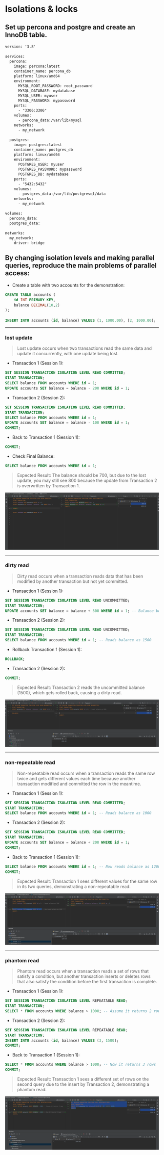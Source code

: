 # Isolations & locks

## Set up percona and postgre and create an InnoDB table.

```docker-compose
version: '3.8'

services:
  percona:
    image: percona:latest
    container_name: percona_db
    platform: linux/amd64
    environment:
      MYSQL_ROOT_PASSWORD: root_password
      MYSQL_DATABASE: mydatabase
      MYSQL_USER: myuser
      MYSQL_PASSWORD: mypassword
    ports:
      - "3306:3306"
    volumes:
      - percona_data:/var/lib/mysql
    networks:
      - my_network

  postgres:
    image: postgres:latest
    container_name: postgres_db
    platform: linux/amd64
    environment:
      POSTGRES_USER: myuser
      POSTGRES_PASSWORD: mypassword
      POSTGRES_DB: mydatabase
    ports:
      - "5432:5432"
    volumes:
      - postgres_data:/var/lib/postgresql/data
    networks:
      - my_network

volumes:
  percona_data:
  postgres_data:

networks:
  my_network:
    driver: bridge

```

## By changing isolation levels and making parallel queries, reproduce the main problems of parallel access:

- Create a table with two accounts for the demonstration:

```sql
CREATE TABLE accounts (
    id INT PRIMARY KEY,
    balance DECIMAL(10,2)
);

INSERT INTO accounts (id, balance) VALUES (1, 1000.00), (2, 1000.00);
```

---

### lost update

> Lost update occurs when two transactions read the same data and update it concurrently, with one update being lost.

- Transaction 1 (Session 1):

```sql
SET SESSION TRANSACTION ISOLATION LEVEL READ COMMITTED;
START TRANSACTION;
SELECT balance FROM accounts WHERE id = 1;
UPDATE accounts SET balance = balance - 200 WHERE id = 1;

```

- Transaction 2 (Session 2):

```sql
SET SESSION TRANSACTION ISOLATION LEVEL READ COMMITTED;
START TRANSACTION;
SELECT balance FROM accounts WHERE id = 1;
UPDATE accounts SET balance = balance - 100 WHERE id = 1;
COMMIT;
```

- Back to Transaction 1 (Session 1):

```sql
COMMIT;
```

- Check Final Balance:

```sql
SELECT balance FROM accounts WHERE id = 1;
```

> Expected Result: The balance should be 700, but due to the lost update, you may still see 800 because the update from Transaction 2 is overwritten by Transaction 1.

![1.png](images/1.png)

---

### dirty read

> Dirty read occurs when a transaction reads data that has been modified by another transaction but not yet committed.

- Transaction 1 (Session 1):

```sql
SET SESSION TRANSACTION ISOLATION LEVEL READ UNCOMMITTED;
START TRANSACTION;
UPDATE accounts SET balance = balance + 500 WHERE id = 1; -- Balance becomes 1500
```

- Transaction 2 (Session 2):

```sql
SET SESSION TRANSACTION ISOLATION LEVEL READ UNCOMMITTED;
START TRANSACTION;
SELECT balance FROM accounts WHERE id = 1; -- Reads balance as 1500
```

- Rollback Transaction 1 (Session 1):

```sql
ROLLBACK;
```

- Transaction 2 (Session 2):

```sql
COMMIT;
```

> Expected Result: Transaction 2 reads the uncommitted balance (1500), which gets rolled back, causing a dirty read.

![2.png](images/2.png)

---

### non-repeatable read

> Non-repeatable read occurs when a transaction reads the same row twice and gets different values each time because another transaction modified and committed the row in the meantime.

- Transaction 1 (Session 1):

```sql
SET SESSION TRANSACTION ISOLATION LEVEL READ COMMITTED;
START TRANSACTION;
SELECT balance FROM accounts WHERE id = 1; -- Reads balance as 1000
```

- Transaction 2 (Session 2):

```sql
SET SESSION TRANSACTION ISOLATION LEVEL READ COMMITTED;
START TRANSACTION;
UPDATE accounts SET balance = balance + 200 WHERE id = 1;
COMMIT;
```

- Back to Transaction 1 (Session 1):

```sql
SELECT balance FROM accounts WHERE id = 1; -- Now reads balance as 1200
COMMIT;
```

> Expected Result: Transaction 1 sees different values for the same row in its two queries, demonstrating a non-repeatable read.

![3.png](images/3.png)

---

### phantom read

> Phantom read occurs when a transaction reads a set of rows that satisfy a condition, but another transaction inserts or deletes rows that also satisfy the condition before the first transaction is complete.

- Transaction 1 (Session 1):

```sql
SET SESSION TRANSACTION ISOLATION LEVEL REPEATABLE READ;
START TRANSACTION;
SELECT * FROM accounts WHERE balance > 1000; -- Assume it returns 2 rows
```

- Transaction 2 (Session 2):

```sql
SET SESSION TRANSACTION ISOLATION LEVEL REPEATABLE READ;
START TRANSACTION;
INSERT INTO accounts (id, balance) VALUES (3, 1500);
COMMIT;
```

- Back to Transaction 1 (Session 1):

```sql
SELECT * FROM accounts WHERE balance > 1000; -- Now it returns 3 rows
COMMIT;
```

> Expected Result: Transaction 1 sees a different set of rows on the second query due to the insert by Transaction 2, demonstrating a phantom read.

![4.png](images/4.png)

